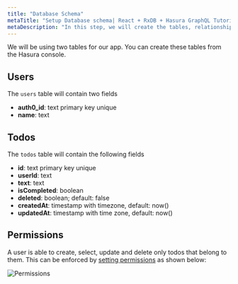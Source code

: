 ```yaml
---
title: "Database Schema"
metaTitle: "Setup Database schema| React + RxDB + Hasura GraphQL Tutorial"
metaDescription: "In this step, we will create the tables, relationships and permissions required for the app"
---
```


We will be using two tables for our app. You can create these tables from the Hasura console.

## Users

The `users` table will contain two fields

- **auth0_id**: text primary key unique
- **name**: text

## Todos

The `todos` table will contain the following fields

- **id**: text primary key unique
- **userId**: text
- **text**: text
- **isCompleted**: boolean
- **deleted**: boolean; default: false
- **createdAt**: timestamp with timezone, default: now()
- **updatedAt**: timestamp with time zone, default: now()

## Permissions

A user is able to create, select, update and delete only todos that belong to them. This can be enforced by [setting permissions](https://hasura.io/docs/latest/auth/authorization/basics/) as shown below:

![Permissions](https://graphql-engine-cdn.hasura.io/learn-hasura/assets/graphql-react-rxdb/todos-permission.png)
